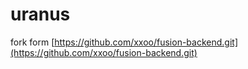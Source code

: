 # uranus

fork form [https://github.com/xxoo/fusion-backend.git](https://github.com/xxoo/fusion-backend.git)
